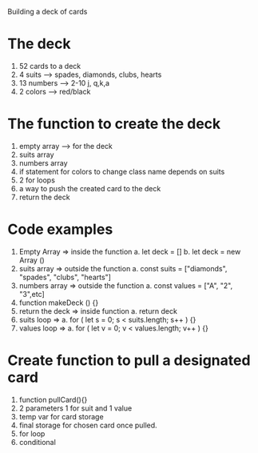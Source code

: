 Building a deck of cards

# The deck
1. 52 cards to a deck
2. 4 suits --> spades, diamonds, clubs, hearts
3. 13 numbers --> 2-10 j, q,k,a
4. 2 colors --> red/black


# The function to create the deck
1. empty array --> for the deck
2. suits array
3. numbers array
4. if statement for colors to change class name depends on suits <!--if going to html -->
5. 2 for loops
6. a way to push the created card to the deck
7. return the deck


# Code examples
1. Empty Array => inside the function
    a. let deck = []
    b. let deck = new Array ()
2. suits array => outside the function
    a. const suits = ["diamonds", "spades", "clubs", "hearts"]
3. numbers array => outside the function
    a. const values = ["A", "2", "3",etc]
4. function makeDeck () {}
5. return the deck => inside function
    a. return deck
6. suits loop =>
    a. for ( let s = 0; s < suits.length; s++ ) {}
7. values loop =>
    a. for ( let v = 0; v < values.length; v++ ) {}

# Create function to pull a designated card
1. function pullCard(){}
2. 2 parameters 1 for suit and 1 value
3. temp var for card storage
4. final storage for chosen card once pulled.
5. for loop
6. conditional



